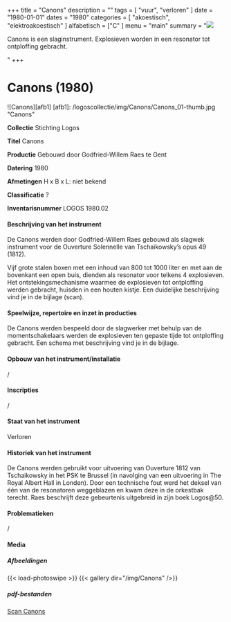 +++
title = "Canons"
description = ""
tags = [
    "vuur",
"verloren"
]
date = "1980-01-01"
dates = "1980"
categories = [
    "akoestisch",
"elektroakoestisch"
]
alfabetisch = ["C"
]
menu = "main"
summary = "<a href='/logoscollectie/1980/canons'><img src='/logoscollectie/img/Canons/Canons_01-thumb.jpg'></a><p>Canons is een slaginstrument. Explosieven worden in een resonator tot ontploffing gebracht.</p>"
+++


# Canons (1980)

![Canons][afb1]
[afb1]: /logoscollectie/img/Canons/Canons_01-thumb.jpg "Canons"

**Collectie**
Stichting Logos

**Titel**
Canons

**Productie**
Gebouwd door Godfried-Willem Raes te Gent

**Datering**
1980

**Afmetingen**
H x B x L: niet bekend

**Classificatie**
?

**Inventarisnummer**
LOGOS 1980.02

#### Beschrijving van het instrument
De Canons werden door Godfried-Willem Raes gebouwd als slagwek instrument voor de Ouverture Solennelle van Tschaikowsky’s opus 49 (1812).

Vijf grote stalen boxen met een inhoud van 800 tot 1000 liter en met aan de bovenkant een open buis, dienden als resonator voor telkens 4 explosieven. Het ontstekingsmechanisme waarmee de explosieven tot ontploffing werden gebracht, huisden in een houten kistje. Een duidelijke beschrijving vind je in de bijlage (scan).

#### Speelwijze, repertoire en inzet in producties
De Canons werden bespeeld door de slagwerker met behulp van de momentschakelaars werden de explosieven ten gepaste tijde tot ontploffing gebracht. Een schema met beschrijving vind je in de bijlage.

#### Opbouw van het instrument/installatie
/

#### Inscripties
/

#### Staat van het instrument
Verloren

#### Historiek van het instrument
De Canons werden gebruikt voor uitvoering van Ouverture 1812 van Tschaikowsky in het PSK te Brussel (in navolging van een uitvoering in The Royal Albert Hall in Londen). Door een technische fout werd het deksel van één van de resonatoren weggeblazen en kwam deze in de orkestbak terecht. Raes beschrijft deze gebeurtenis uitgebreid in zijn boek Logos@50.

#### Problematieken
/

#### Media
##### Afbeeldingen
{{< load-photoswipe >}}
{{< gallery dir="/img/Canons" />}}

##### pdf-bestanden
[Scan Canons](/logoscollectie/pdf/Canons/Scan_Canons.pdf)


